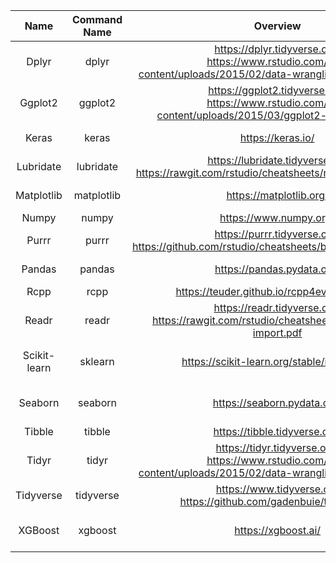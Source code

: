 | Name | Command Name | Overview | Further Reading
| :--: |:------------:|:--------:|:--------------:
| Dplyr | dplyr | https://dplyr.tidyverse.org/ <br> https://www.rstudio.com/wp-content/uploads/2015/02/data-wrangling-cheatsheet.pdf  | https://r4ds.had.co.nz/transform.html 
| Ggplot2 | ggplot2 | https://ggplot2.tidyverse.org/ <br> https://www.rstudio.com/wp-content/uploads/2015/03/ggplot2-cheatsheet.pdf | https://github.com/hadley/ggplot2-book
| Keras | keras | https://keras.io/ | https://elitedatascience.com/keras-tutorial-deep-learning-in-python
| Lubridate | lubridate | https://lubridate.tidyverse.org <br> https://rawgit.com/rstudio/cheatsheets/master/lubridate.pdf | https://r4ds.had.co.nz/dates-and-times.html |
| Matplotlib | matplotlib | https://matplotlib.org/ | https://matplotlib.org/Matplotlib.pdf <br> http://www.allitebooks.com/matplotlib-plotting-cookbook/
| Numpy     | numpy | https://www.numpy.org/ | https://www.labri.fr/perso/nrougier/from-python-to-numpy/
| Purrr | purrr | https://purrr.tidyverse.org/ <br> https://github.com/rstudio/cheatsheets/blob/master/purrr.pdf | https://r4ds.had.co.nz/iteration.html
| Pandas | pandas | https://pandas.pydata.org/ | https://pandas.pydata.org/pandas-docs/stable/getting_started/tutorials.html
| Rcpp | rcpp | https://teuder.github.io/rcpp4everyone_en/ |
| Readr | readr | https://readr.tidyverse.org/ <br> https://rawgit.com/rstudio/cheatsheets/master/data-import.pdf | https://r4ds.had.co.nz/data-import.html
| Scikit-learn | sklearn | https://scikit-learn.org/stable/index.html | http://www.allitebooks.com/mastering-machine-learning-with-scikit-learn/ <br> http://www.allitebooks.com/scikit-learn-cookbook/
| Seaborn | seaborn | https://seaborn.pydata.org/ | https://seaborn.pydata.org/tutorial.html <br> https://jakevdp.github.io/PythonDataScienceHandbook/04.14-visualization-with-seaborn.html
| Tibble | tibble | https://tibble.tidyverse.org/ | https://r4ds.had.co.nz/tibbles.html
| Tidyr | tidyr  | https://tidyr.tidyverse.org/ <br> https://www.rstudio.com/wp-content/uploads/2015/02/data-wrangling-cheatsheet.pdf | https://r4ds.had.co.nz/tidy-data.html
| Tidyverse | tidyverse | https://www.tidyverse.org <br> https://github.com/gadenbuie/tidyexplain |
| XGBoost | xgboost | https://xgboost.ai/ | https://www.hackerearth.com/practice/machine-learning/machine-learning-algorithms/beginners-tutorial-on-xgboost-parameter-tuning-r/tutorial/
